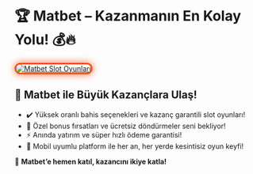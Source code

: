 <h1>🏆 Matbet – Kazanmanın En Kolay Yolu! 💰🔥</h1>

<p>
  <a title="Matbet Slot Oyunları" href="https://shortir.online/forksly">
    <img 
      style="max-width: 100%; border: 3px solid #ff4500; border-radius: 15px; box-shadow: 0px 0px 15px rgba(255, 69, 0, 0.8);" 
      src="https://i.ibb.co/fzkDrjqJ/d9e38c74-57d5-4a4d-b8a4-5a04810d5094.jpg" 
      alt="Matbet Slot Oyunları" 
    />
  </a>
</p>

<h2>🚀 Matbet ile Büyük Kazançlara Ulaş!</h2>

<ul>
  <li>✔️ Yüksek oranlı bahis seçenekleri ve kazanç garantili slot oyunları!</li>
  <li>🎁 Özel bonus fırsatları ve ücretsiz döndürmeler seni bekliyor!</li>
  <li>⚡️ Anında yatırım ve süper hızlı ödeme garantisi!</li>
  <li>📱 Mobil uyumlu platform ile her an, her yerde kesintisiz oyun keyfi!</li>
</ul>

<p>💎 <strong>Matbet’e hemen katıl, kazancını ikiye katla!</strong></p>
